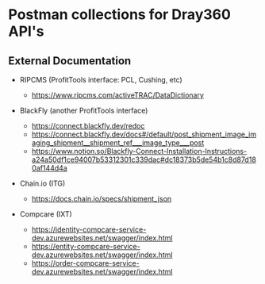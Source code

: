 # Postman collections for Dray360 API's



## External Documentation

* RIPCMS (ProfitTools interface: PCL, Cushing, etc)
  - https://www.ripcms.com/activeTRAC/DataDictionary

* BlackFly (another ProfitTools interface)
  - https://connect.blackfly.dev/redoc
  - https://connect.blackfly.dev/docs#/default/post_shipment_image_imaging_shipment__shipment_ref___image_type___post
  - https://www.notion.so/Blackfly-Connect-Installation-Instructions-a24a50df1ce94007b53312301c339dac#dc18373b5de54b1c8d87d180af144d4a

* Chain.io (ITG) 
  - https://docs.chain.io/specs/shipment_json

* Compcare (IXT) 
  - https://identity-compcare-service-dev.azurewebsites.net/swagger/index.html
  - https://entity-compcare-service-dev.azurewebsites.net/swagger/index.html
  - https://order-compcare-service-dev.azurewebsites.net/swagger/index.html
